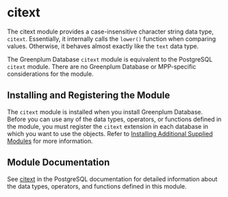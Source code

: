 # citext 

The citext module provides a case-insensitive character string data type, `citext`. Essentially, it internally calls the `lower()` function when comparing values. Otherwise, it behaves almost exactly like the `text` data type.

The Greenplum Database `citext` module is equivalent to the PostgreSQL `citext` module. There are no Greenplum Database or MPP-specific considerations for the module.

## <a id="topic_reg"></a>Installing and Registering the Module 

The `citext` module is installed when you install Greenplum Database. Before you can use any of the data types, operators, or functions defined in the module, you must register the `citext` extension in each database in which you want to use the objects. Refer to [Installing Additional Supplied Modules](../../install_guide/install_modules.html) for more information.

## <a id="topic_info"></a>Module Documentation 

See [citext](https://www.postgresql.org/docs/12/citext.html) in the PostgreSQL documentation for detailed information about the data types, operators, and functions defined in this module.

